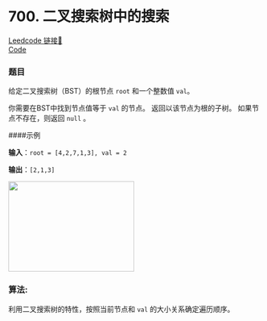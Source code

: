 # 700. 二叉搜索树中的搜索

[Leedcode 链接🔗](https://leetcode.cn/problems/search-in-a-binary-search-tree/description/)  
[Code](https://github.com/alstondu/lc/blob/main/700/700.cpp)

### 题目

给定二叉搜索树（BST）的根节点 ```root``` 和一个整数值 ```val```。

你需要在BST中找到节点值等于 ```val``` 的节点。 返回以该节点为根的子树。 如果节点不存在，则返回 ```null``` 。

####示例

**输入**：```root = [4,2,7,1,3], val = 2```

**输出**：```[2,1,3]```

	
<img alt="" src="https://assets.leetcode.com/uploads/2021/01/12/tree1.jpg" style="height: 179px; width: 250px;">


### 算法:

利用二叉搜索树的特性，按照当前节点和 ```val``` 的大小关系确定遍历顺序。